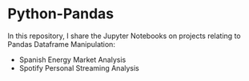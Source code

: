 # Python-Pandas
In this repository, I share the Jupyter Notebooks on projects relating to Pandas Dataframe Manipulation:
- Spanish Energy Market Analysis
- Spotify Personal Streaming Analysis
